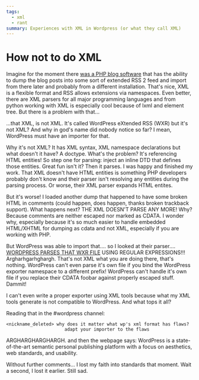 ```yaml
---
tags:
  - xml
  - rant
summary: Experiences with XML in Wordpress (or what they call XML)
---
```


# How not to do XML

Imagine for the moment there [was a PHP blog software](http://wordpress.org/) that has the ability to dump the blog posts
into some sort of extended RSS 2 feed and import from there later and
probably from a different installation. That's nice, XML is a flexible
format and RSS allows extensions via namespaces. Even better, there are
XML parsers for all major programming languages and from python working
with XML is especially cool because of lxml and element tree. But there
is a problem with that...

...that XML, is not XML. It's called WordPress eXtended RSS (WXR) but
it's not XML? And why in god's name did nobody notice so far? I mean,
WordPress must have an importer for that.

Why it's not XML? It has XML syntax, XML namespace declarations but what
doesn't it have? A doctype. What's the problem? It's referencing HTML
entities! So step one for parsing: inject an inline DTD that defines
those entities. Great fun isn't it? Then it parses. I was happy and
finished my work. That XML doesn't have HTML entities is something PHP
developers probably don't know and their parser isn't resolving any
entities during the parsing process. Or worse, their XML parser expands
HTML entites.

But it's worse! I loaded another dump that happened to have some broken
HTML in comments (could happen, does happen, thanks broken trackback
support). What happens next? THE XML DOESN'T PARSE ANY MORE! Why?
Because comments are neither escaped nor marked as CDATA. I wonder why,
especially because it's so much easier to handle embedded HTML/XHTML for
dumping as cdata and not XML, especially if you are working with PHP.

But WordPress was able to import that.... so I looked at their
parser.... [WORDPRESS PARSES THAT WXR FILE](http://trac.wordpress.org/browser/trunk/wp-admin/import/wordpress.php?rev=6870)
USING REGULAR EXPRESSIONS!!! Argharhgarhghargh. That's not XML what you
are doing there, that's nothing. WordPress can't even parse it's own
file if you bind the WordPress exporter namespace to a different prefix!
WordPress can't handle it's own file if you replace their CDATA foobar
against properly escaped stuff. Dammit!

I can't even write a proper exporter using XML tools because what my XML
tools generate is not compatible to WordPress. And what tops it all?

Reading that in the #wordpress channel:

```
<nickname_deleted> why does it matter what wp's xml format has flaws?
                      adapt your importer to the flaws
```

ARGHARGHARGHARGH. and then the webpage says: WordPress is a
state-of-the-art semantic personal publishing platform with a focus on
aesthetics, web standards, and usability.

Without further comments... I lost my faith into standards that moment.
Wait a second, I lost it earlier. Still sad.

